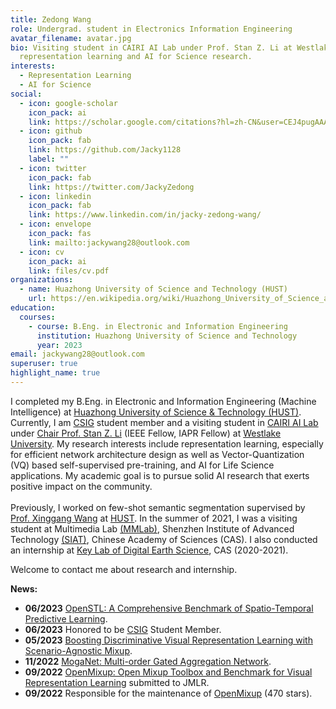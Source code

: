 ```yaml
---
title: Zedong Wang
role: Undergrad. student in Electronics Information Engineering
avatar_filename: avatar.jpg
bio: Visiting student in CAIRI AI Lab under Prof. Stan Z. Li at Westlake University, focusing on
  representation learning and AI for Science research.
interests:
  - Representation Learning
  - AI for Science
social:
  - icon: google-scholar
    icon_pack: ai
    link: https://scholar.google.com/citations?hl=zh-CN&user=CEJ4pugAAAAJ
  - icon: github
    icon_pack: fab
    link: https://github.com/Jacky1128
    label: ""
  - icon: twitter
    icon_pack: fab
    link: https://twitter.com/JackyZedong
  - icon: linkedin
    icon_pack: fab
    link: https://www.linkedin.com/in/jacky-zedong-wang/
  - icon: envelope
    icon_pack: fas
    link: mailto:jackywang28@outlook.com
  - icon: cv
    icon_pack: ai
    link: files/cv.pdf
organizations:
  - name: Huazhong University of Science and Technology (HUST)
    url: https://en.wikipedia.org/wiki/Huazhong_University_of_Science_and_Technology
education:
  courses:
    - course: B.Eng. in Electronic and Information Engineering
      institution: Huazhong University of Science and Technology
      year: 2023
email: jackywang28@outlook.com
superuser: true
highlight_name: true
---
```

I completed my B.Eng. in Electronic and Information Engineering (Machine Intelligence) at [Huazhong University of Science & Technology (HUST)](https://en.wikipedia.org/wiki/Huazhong_University_of_Science_and_Technology). Currently, I am [CSIG](https://www.csig.org.cn) student member and a visiting student in [CAIRI AI Lab](https://github.com/Westlake-AI) under [Chair Prof. Stan Z. Li](https://scholar.google.com/citations?user=Y-nyLGIAAAAJ&hl=zh-CN&oi=ao) (IEEE Fellow, IAPR Fellow) at [Westlake University](https://en.westlake.edu.cn/). My research interests include representation learning, especially for efficient network architecture design as well as Vector-Quantization (VQ) based self-supervised pre-training, and AI for Life Science applications. My academic goal is to pursue solid AI research that exerts positive impact on the community. \
\
Previously, I worked on few-shot semantic segmentation supervised by [Prof. Xinggang Wang](https://scholar.google.com/citations?hl=zh-CN&user=qNCTLV0AAAAJ) at [HUST](https://en.wikipedia.org/wiki/Huazhong_University_of_Science_and_Technology). In the summer of 2021, I was a visiting student at Multimedia Lab [(MMLab)](http://mmlab.siat.ac.cn/), Shenzhen Institute of Advanced Technology [(SIAT)](https://english.siat.ac.cn/), Chinese Academy of Sciences (CAS). I also conducted an internship at [Key Lab of Digital Earth Science](http://www.digitalearthlab.com.cn/), CAS (2020-2021).

Welcome to contact me about research and internship.

**News:**
* **06/2023**   [OpenSTL: A Comprehensive Benchmark of Spatio-Temporal Predictive Learning](https://arxiv.org/abs/2306.11249).
* **06/2023**   Honored to be [CSIG](https://www.csig.org.cn) Student Member.
* **05/2023**   [Boosting Discriminative Visual Representation Learning with Scenario-Agnostic Mixup](https://arxiv.org/abs/2111.15454).
* **11/2022**   [MogaNet: Multi-order Gated Aggregation Network](https://arxiv.org/abs/2211.03295).
* **09/2022**   [OpenMixup: Open Mixup Toolbox and Benchmark for Visual Representation Learning](https://arxiv.org/abs/2209.04851) submitted to JMLR.
* **09/2022**   Responsible for the maintenance of [OpenMixup](https://github.com/Westlake-AI/openmixup) (470 stars).